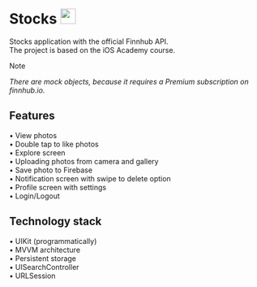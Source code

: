# Stocks <img src="https://github.com/Harnashevich/Stocks/assets/84876109/6a4fb83d-7dfc-40aa-9ced-d988c3d6ab19" width="30" height="30">

Stocks application with the official Finnhub API. <br />
The project is based on the iOS Academy course. <br />

> [!NOTE]
> _There are mock objects, because it requires a Premium subscription on finnhub.io._

## Features

• View photos<br />
• Double tap to like photos<br />
• Explore screen<br />
• Uploading photos from camera and gallery<br />
• Save photo to Firebase<br />
• Notification screen with swipe to delete option<br />
• Profile screen with settings<br />
• Login/Logout<br />

## Technology stack

• UIKit (programmatically)<br />
• MVVM architecture<br />
• Persistent storage<br />
• UISearchController<br />
• URLSession<br />
